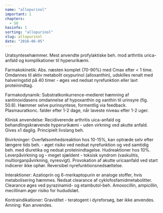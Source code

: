 ```yaml
---
name: "allopurinol"
important: 1
chapters:  
  - 50
hasinfo: 1
sorting: "allopurinol"
slug: allopurinol
date: "2016-06-05"
---
```


Uratsyntesehæmmer. Mest anvendte profylaktiske beh. mod arthritis urica-anfald og komplikationer til hyperurikæmi.

Farmakokinetik: Abs. næsten komplet (70-90%) med Cmax efter < 1 time. Omdannes til aktiv metabolit oxypurinol (alloxanthin), udskilles renalt med halveringstid på 40 timer - øges ved nedsat nyrefunktion eller lavt proteinindtag.

Farmakodynamik: Substratkonkurrence-medieret hæmning af xantinoxidasens omdannelse af hypoxanthin og xanthin til urinsyre (fig. 50.8). Hæmmer selve purinsyntese, formentlig via feedback. Plasmauratkonc. falder efter 1-2 dage, når laveste niveau efter 1-2 uger.

Klinisk anvendelse: Recidiverende arthritis uica-anfald og behandlingskrævende hyperurikæmi - uden virkning ved akutte anfald. Gives x1 daglig. Principielt livslang beh.

Bivirkninger: Overfølsomhedsreaktion hos 10-15%, kan optræde selv efter længere tids beh. - øget risiko ved nedsat nyrefunktion og ved samtidig beh. med diuretika og nedsat proteinindtagelse. Hudreaktioner hos 10%. Leverpåvirkning og - meget sjældent - toksisk syndrom (vaskulitis, multiorganpåvirkning, nyresvigt). Provokation af akutte uricaanfald ved start indicerer ikke ophør. Reversibel nyrefunktionsnedsættelse.

Interaktioner: Azatioprin og 6-merkaptopurin er analoge stoffer, hvis metabolisering hæmmes. Nedsat clearance af cyklofosfamidmetabolitter. Clearance øges ved pyrazinamid- og etambutol-beh. Amoxocillin, ampicillin, mecillinam øger risiko for hududslæt.

Kontraindikationer: Graviditet - teratogent i dyreforsøg, bør ikke anvendes. Amning: Kan anvendes.


